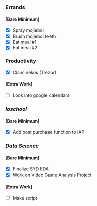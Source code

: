 ### Errands
#### [Bare Minimum]
* [x] Spray mojieboi
* [x] Brush mojieboi teeth
* [x] Eat meal #1
* [x] Eat meal #2

### Productivity
* [x] Claim nekos (Trezor)
#### [Extra Work]
* [ ] Look into google calendars

### *Ioschool*
#### [Bare Minimum]
* [x] Add post purchase function to IAP

### *Data Science*
#### [Bare Minimum]
* [x] Finalize SYD EDA
* [x] Work on Video Game Analysis Project
#### [Extra Work]
* [ ] Make script